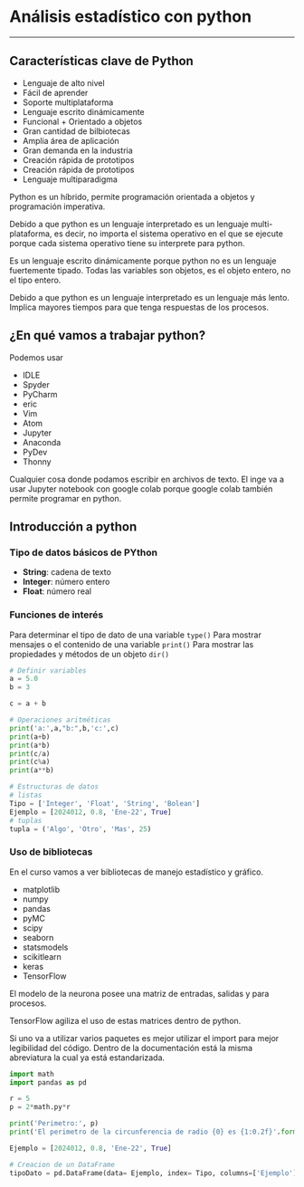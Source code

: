 # Análisis estadístico con python
---
## Características clave de Python
- Lenguaje de alto nivel
- Fácil de aprender
- Soporte multiplataforma
- Lenguaje escrito dinámicamente
- Funcional + Orientado a objetos
- Gran cantidad de bilbiotecas
- Amplia área de aplicación
- Gran demanda en la industria
- Creación rápida de prototipos
- Creación rápida de prototipos
- Lenguaje multiparadigma

Python es un híbrido, permite programación orientada a objetos y programación imperativa.

Debido a que python es un lenguaje interpretado es un lenguaje multi-plataforma, es decir, no importa el sistema operativo en el que se ejecute porque cada sistema operativo tiene su interprete para python.

Es un lenguaje escrito dinámicamente porque python no es un lenguaje fuertemente tipado. Todas las variables son objetos, es el objeto entero, no el tipo entero.

Debido a que python es un lenguaje interpretado es un lenguaje más lento. Implica mayores tiempos para que tenga respuestas de los procesos.

## ¿En qué vamos a trabajar python?
Podemos usar
- IDLE
- Spyder
- PyCharm
- eric
- Vim
- Atom
- Jupyter
- Anaconda
- PyDev
- Thonny

Cualquier cosa donde podamos escribir en archivos de texto. El inge va a usar Jupyter notebook con google colab porque google colab también permite programar en python.

## Introducción a python
### Tipo de datos básicos de PYthon
- **String**: cadena de texto
- **Integer**: número entero
- **Float**: número real

### Funciones de interés
Para determinar el tipo de dato de una variable
`type()`
Para mostrar mensajes o el contenido de una variable
`print()`
Para mostrar las propiedades y métodos de un objeto
`dir()`

``` python
# Definir variables
a = 5.0
b = 3

c = a + b

# Operaciones aritméticas
print('a:',a,"b:",b,'c:',c)
print(a+b)
print(a*b)
print(c/a)
print(c%a)
print(a**b)

# Estructuras de datos
# listas
Tipo = ['Integer', 'Float', 'String', 'Bolean']
Ejemplo = [2024012, 0.8, 'Ene-22', True]
# tuplas
tupla = ('Algo', 'Otro', 'Mas', 25)

```

### Uso de bibliotecas
En el curso vamos a ver bibliotecas de manejo estadístico y gráfico.
- matplotlib
- numpy
- pandas
- pyMC
- scipy
- seaborn
- statsmodels
- scikitlearn
- keras
- TensorFlow

El modelo de la neurona posee una matriz de entradas, salidas y para procesos.

TensorFlow agiliza el uso de estas matrices dentro de python.

Si uno va a utilizar varios paquetes es mejor utilizar el import para mejor legibilidad del código. Dentro de la documentación está la misma abreviatura la cual ya está estandarizada.

``` python
import math
import pandas as pd

r = 5
p = 2*math.py*r

print('Perimetro:', p)
print('El perimetro de la circunferencia de radio {0} es {1:0.2f}'.format(r, p))

Ejemplo = [2024012, 0.8, 'Ene-22', True]

# Creacion de un DataFrame
tipoDato = pd.DataFrame(data= Ejemplo, index= Tipo, columns=['Ejemplo'])
```

